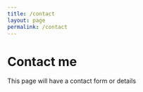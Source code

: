 ```yaml
---
title: /contact
layout: page
permalink: /contact
---
```


# Contact me

This page will have a contact form or details
